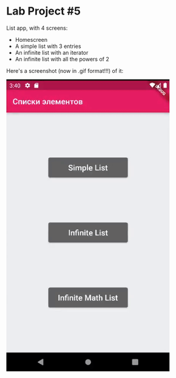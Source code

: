 # Lab Project #5  
List app, with 4 screens:
- Homescreen
- A simple list with 3 entries
- An infinite list with an iterator  
- An infinite list with all the powers of 2
</ul>  
Here's a screenshot (now in .gif format!!!) of it:  

![That sucks.](/lab5/assets/xmpl.gif)
